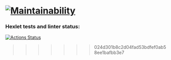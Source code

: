 [![Maintainability](https://api.codeclimate.com/v1/badges/a99a88d28ad37a79dbf6/maintainability)](https://codeclimate.com/github/codeclimate/codeclimate/maintainability)
=======
### Hexlet tests and linter status:
[![Actions Status](https://github.com/MukhammedDinaev/python-project-lvl1/workflows/hexlet-check/badge.svg)](https://github.com/MukhammedDinaev/python-project-lvl1/actions)
>>>>>>> 024d301b8c2d04fad53bdfef0ab58ee1bafbb3e7
